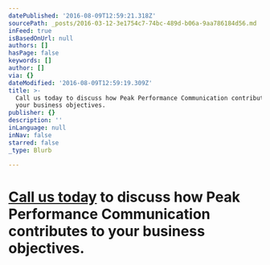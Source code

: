 ```yaml
---
datePublished: '2016-08-09T12:59:21.318Z'
sourcePath: _posts/2016-03-12-3e1754c7-74bc-489d-b06a-9aa786184d56.md
inFeed: true
isBasedOnUrl: null
authors: []
hasPage: false
keywords: []
author: []
via: {}
dateModified: '2016-08-09T12:59:19.309Z'
title: >-
  Call us today to discuss how Peak Performance Communication contributes to
  your business objectives.
publisher: {}
description: ''
inLanguage: null
inNav: false
starred: false
_type: Blurb

---
```

# [Call us today][0] to discuss how Peak Performance Communication contributes to your business objectives.

[0]: http://www.peakperformancecommunication.com/